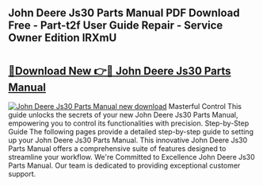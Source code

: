 ## John Deere Js30 Parts Manual PDF Download Free - Part-t2f User Guide Repair - Service Owner Edition lRXmU

# <h2><a href="http://bc87704.oget.top/?id=John+Deere+Js30+Parts+Manual">🔗Download New 👉🔴 John Deere Js30 Parts Manual</a></h2>

[![John Deere Js30 Parts Manual new download](https://i.imgur.com/5g1atiW.png)](http://bc87704.oget.top/?id=John+Deere+Js30+Parts+Manual)
Masterful Control This guide unlocks the secrets of your new John Deere Js30 Parts Manual, empowering you to control its functionalities with precision. Step-by-Step Guide The following pages provide a detailed step-by-step guide to setting up your John Deere Js30 Parts Manual. This innovative John Deere Js30 Parts Manual offers a comprehensive suite of features designed to streamline your workflow. We're Committed to Excellence John Deere Js30 Parts Manual. Our team is dedicated to providing exceptional customer support.
